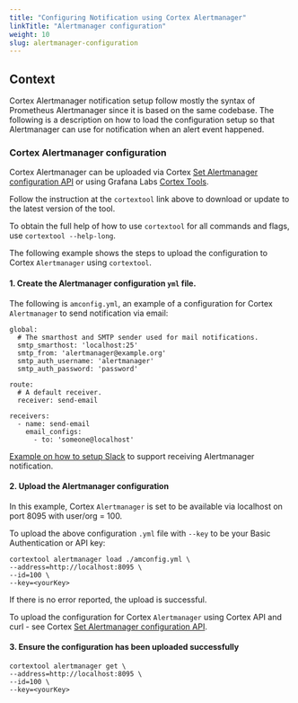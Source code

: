 ```yaml
---
title: "Configuring Notification using Cortex Alertmanager"
linkTitle: "Alertmanager configuration"
weight: 10
slug: alertmanager-configuration
---
```


## Context

Cortex Alertmanager notification setup follow mostly the syntax of Prometheus Alertmanager since it is based on the same codebase.  The following is a description on how to load the configuration setup so that Alertmanager can use for notification when an alert event happened.

### Cortex Alertmanager configuration

Cortex Alertmanager can be uploaded via Cortex [Set Alertmanager  configuration API](../api/_index.md#set-alertmanager-configuration) or using Grafana Labs [Cortex Tools](https://github.com/grafana/cortex-tools).

Follow the instruction at the `cortextool` link above to download or update to the latest version of the tool.

To obtain the full help of how to use `cortextool` for all commands and flags, use
`cortextool --help-long`.

The following example shows the steps to upload the configuration to Cortex `Alertmanager` using `cortextool`.

#### 1. Create the Alertmanager configuration `yml` file.

The following is `amconfig.yml`, an example of a configuration for Cortex `Alertmanager` to send notification via email:

```
global:
  # The smarthost and SMTP sender used for mail notifications.
  smtp_smarthost: 'localhost:25'
  smtp_from: 'alertmanager@example.org'
  smtp_auth_username: 'alertmanager'
  smtp_auth_password: 'password'

route:
  # A default receiver.
  receiver: send-email

receivers:
  - name: send-email
    email_configs:
      - to: 'someone@localhost'
```

[Example on how to setup Slack](https://grafana.com/blog/2020/02/25/step-by-step-guide-to-setting-up-prometheus-alertmanager-with-slack-pagerduty-and-gmail/#:~:text=To%20set%20up%20alerting%20in,to%20receive%20notifications%20from%20Alertmanager.) to support receiving Alertmanager notification.

#### 2. Upload the Alertmanager configuration

In this example,  Cortex `Alertmanager` is set to be available via localhost on port 8095 with user/org = 100.

To upload the above configuration `.yml` file with `--key` to be your Basic Authentication or API key:

```
cortextool alertmanager load ./amconfig.yml \
--address=http://localhost:8095 \
--id=100 \
--key=<yourKey>
```
If there is no error reported, the upload is successful.

To upload the configuration for Cortex `Alertmanager` using Cortex API and curl - see Cortex [Set Alertmanager configuration API](https://cortexmetrics.io/docs/api/#set-alertmanager-configuration).

#### 3. Ensure the configuration has been uploaded successfully

```
cortextool alertmanager get \
--address=http://localhost:8095 \
--id=100 \
--key=<yourKey>
```

